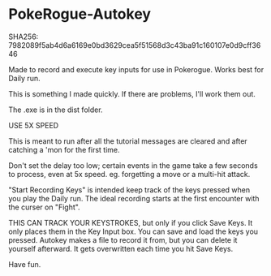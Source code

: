 # PokeRogue-Autokey

SHA256: 7982089f5ab4d6a6169e0bd3629cea5f51568d3c43ba91c160107e0d9cff3646

Made to record and execute key inputs for use in Pokerogue. Works best for Daily run.

This is something I made quickly. If there are problems, I'll work them out. 

The .exe is in the dist folder.

USE 5X SPEED 

This is meant to run after all the tutorial messages are cleared and after catching a 'mon for the first time.

Don't set the delay too low; certain events in the game take a few seconds to process, even at 5x speed.
eg. forgetting a move or a multi-hit attack.

"Start Recording Keys" is intended keep track of the keys pressed when you play the Daily run. The ideal recording starts at the first encounter with the curser on "Fight".

THIS CAN TRACK YOUR KEYSTROKES, but only if you click Save Keys. It only places them in the Key Input box. You can save and load the keys you pressed. Autokey makes a file to record it from, but you can delete it yourself afterward. It gets overwritten each time you hit Save Keys.

Have fun. 


